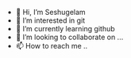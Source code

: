 - 👋 Hi, I’m Seshugelam
- 👀 I’m interested in git
- 🌱 I’m currently learning github
- 💞️ I’m looking to collaborate on ...
- 📫 How to reach me ..

<!---
Seshugelam/Seshugelam is a ✨ special ✨ repository because its `README.md` (this file) appears on your GitHub profile.
--->
